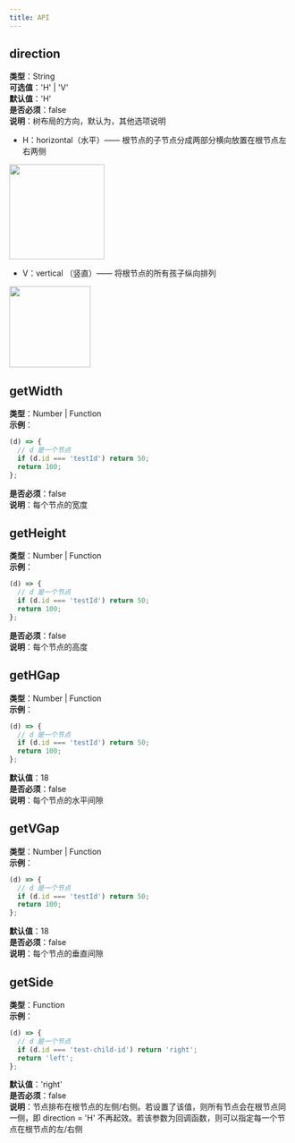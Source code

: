 ```yaml
---
title: API
---
```


## direction

**类型**：String<br />**可选值**：'H' | 'V'<br />**默认值**：'H'<br />**是否必须**：false<br />**说明**：树布局的方向，默认为，其他选项说明

- H：horizontal（水平）—— 根节点的子节点分成两部分横向放置在根节点左右两侧

<img src='https://gw.alipayobjects.com/mdn/rms_f8c6a0/afts/img/A*1v35TYcFO0cAAAAAAAAAAABkARQnAQ' width=170/>

- V：vertical （竖直）—— 将根节点的所有孩子纵向排列

<img src='https://gw.alipayobjects.com/mdn/rms_f8c6a0/afts/img/A*x-bVTLOD-BcAAAAAAAAAAABkARQnAQ' width=145/>

<a name="MUDRY"></a>

## getWidth

**类型**：Number | Function<br />**示例**：

```javascript
(d) => {
  // d 是一个节点
  if (d.id === 'testId') return 50;
  return 100;
};
```

**是否必须**：false<br />**说明**：每个节点的宽度

<a name="Bvvg1"></a>

## getHeight

**类型**：Number | Function<br />**示例**：

```javascript
(d) => {
  // d 是一个节点
  if (d.id === 'testId') return 50;
  return 100;
};
```

**是否必须**：false<br />**说明**：每个节点的高度

<a name="c4eUs"></a>

## getHGap

**类型**：Number | Function<br />**示例**：

```javascript
(d) => {
  // d 是一个节点
  if (d.id === 'testId') return 50;
  return 100;
};
```

**默认值**：18<br />**是否必须**：false<br />**说明**：每个节点的水平间隙

<a name="G1Yxp"></a>

## getVGap

**类型**：Number | Function<br />**示例**：

```javascript
(d) => {
  // d 是一个节点
  if (d.id === 'testId') return 50;
  return 100;
};
```

**默认值**：18<br />**是否必须**：false<br />**说明**：每个节点的垂直间隙

<a name="NJnDM"></a>

## getSide

**类型**：Function<br />**示例**：

```javascript
(d) => {
  // d 是一个节点
  if (d.id === 'test-child-id') return 'right';
  return 'left';
};
```

**默认值**：'right'<br />**是否必须**：false<br />**说明**：节点排布在根节点的左侧/右侧。若设置了该值，则所有节点会在根节点同一侧，即 direction = 'H' 不再起效。若该参数为回调函数，则可以指定每一个节点在根节点的左/右侧
